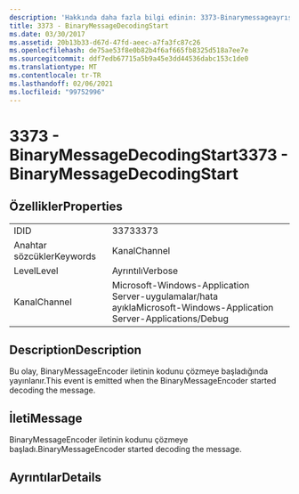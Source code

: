 ```yaml
---
description: 'Hakkında daha fazla bilgi edinin: 3373-Binarymessageayrışdingstart'
title: 3373 - BinaryMessageDecodingStart
ms.date: 03/30/2017
ms.assetid: 20b13b33-d67d-47fd-aeec-a7fa3fc87c26
ms.openlocfilehash: de75ae53f8e0b82b4f6af665fb8325d518a7ee7e
ms.sourcegitcommit: ddf7edb67715a5b9a45e3dd44536dabc153c1de0
ms.translationtype: MT
ms.contentlocale: tr-TR
ms.lasthandoff: 02/06/2021
ms.locfileid: "99752996"
---
```

# <a name="3373---binarymessagedecodingstart"></a><span data-ttu-id="532e0-103">3373 - BinaryMessageDecodingStart</span><span class="sxs-lookup"><span data-stu-id="532e0-103">3373 - BinaryMessageDecodingStart</span></span>

## <a name="properties"></a><span data-ttu-id="532e0-104">Özellikler</span><span class="sxs-lookup"><span data-stu-id="532e0-104">Properties</span></span>  
  
|||  
|-|-|  
|<span data-ttu-id="532e0-105">ID</span><span class="sxs-lookup"><span data-stu-id="532e0-105">ID</span></span>|<span data-ttu-id="532e0-106">3373</span><span class="sxs-lookup"><span data-stu-id="532e0-106">3373</span></span>|  
|<span data-ttu-id="532e0-107">Anahtar sözcükler</span><span class="sxs-lookup"><span data-stu-id="532e0-107">Keywords</span></span>|<span data-ttu-id="532e0-108">Kanal</span><span class="sxs-lookup"><span data-stu-id="532e0-108">Channel</span></span>|  
|<span data-ttu-id="532e0-109">Level</span><span class="sxs-lookup"><span data-stu-id="532e0-109">Level</span></span>|<span data-ttu-id="532e0-110">Ayrıntılı</span><span class="sxs-lookup"><span data-stu-id="532e0-110">Verbose</span></span>|  
|<span data-ttu-id="532e0-111">Kanal</span><span class="sxs-lookup"><span data-stu-id="532e0-111">Channel</span></span>|<span data-ttu-id="532e0-112">Microsoft-Windows-Application Server-uygulamalar/hata ayıkla</span><span class="sxs-lookup"><span data-stu-id="532e0-112">Microsoft-Windows-Application Server-Applications/Debug</span></span>|  
  
## <a name="description"></a><span data-ttu-id="532e0-113">Description</span><span class="sxs-lookup"><span data-stu-id="532e0-113">Description</span></span>  

 <span data-ttu-id="532e0-114">Bu olay, BinaryMessageEncoder iletinin kodunu çözmeye başladığında yayınlanır.</span><span class="sxs-lookup"><span data-stu-id="532e0-114">This event is emitted when the BinaryMessageEncoder started decoding the message.</span></span>  
  
## <a name="message"></a><span data-ttu-id="532e0-115">İleti</span><span class="sxs-lookup"><span data-stu-id="532e0-115">Message</span></span>  

 <span data-ttu-id="532e0-116">BinaryMessageEncoder iletinin kodunu çözmeye başladı.</span><span class="sxs-lookup"><span data-stu-id="532e0-116">BinaryMessageEncoder started decoding the message.</span></span>  
  
## <a name="details"></a><span data-ttu-id="532e0-117">Ayrıntılar</span><span class="sxs-lookup"><span data-stu-id="532e0-117">Details</span></span>

